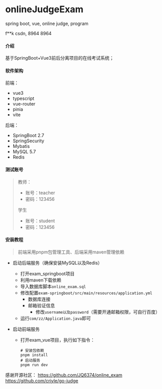 # onlineJudgeExam
spring boot, vue, online judge, program

f**k csdn, 8964 8964

#### 介绍
基于SpringBoot+Vue3前后分离项目的在线考试系统；

#### 软件架构
前端：

+ vue3
+ typescript
+ vue-router
+ pinia
+ vite

后端：

+ SpringBoot 2.7
+ SpringSecurity
+ Mybatis
+ MySQL 5.7
+ Redis

#### 测试账号
> 教师：
>  + 账号：teacher
>  + 密码：123456
>
> 学生
>  + 账号：student
>  + 密码：123456


#### 安装教程

> 前端采用pnpm包管理工具、后端采用maven管理依赖

+ 启动后端服务（确保安装MySQL以及Redis）
  + 打开exam_springboot项目
  + 利用maven下载依赖
  + 导入数据库脚本`online_exam.sql`
  + 修改配置`exam-springboot/src/main/resources/application.yml`
    + 数据库连接
    + 邮箱验证信息
      + 修改`username以及password`（需要开通邮箱权限，可自行百度）
  + 运行`com/zz/Application.java`即可

+ 启动前端服务
  + 打开exam_vue项目，执行如下指令：

    ```shell
    # 安装包依赖
    pnpm install
    # 启动服务
    pnpm run dev
    ```


感谢开源社区：
https://github.com/JQ6374/online_exam
https://github.com/criyle/go-judge
